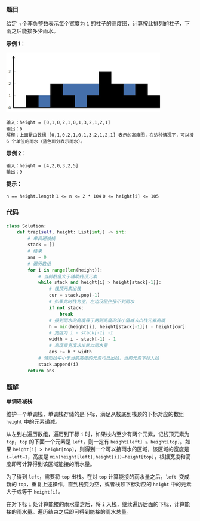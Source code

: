 ### 题目

给定 `n` 个非负整数表示每个宽度为 `1` 的柱子的高度图，计算按此排列的柱子，下雨之后能接多少雨水。

**示例 1：**

![img](./images/42-1.png)

```
输入：height = [0,1,0,2,1,0,1,3,2,1,2,1]
输出：6
解释：上面是由数组 [0,1,0,2,1,0,1,3,2,1,2,1] 表示的高度图，在这种情况下，可以接 6 个单位的雨水（蓝色部分表示雨水）。 
```

**示例 2：**

```
输入：height = [4,2,0,3,2,5]
输出：9
``` 

**提示：**

`n == height.length`
`1 <= n <= 2 * 104`
`0 <= height[i] <= 105`

### 代码

```python
class Solution:
    def trap(self, height: List[int]) -> int:
        # 单调递减栈
        stack = []
        # 结果
        ans = 0
        # 遍历数组
        for i in range(len(height)):
            # 当前数值大于辅助栈顶元素
            while stack and height[i] > height[stack[-1]]:
                # 栈顶元素出栈
                cur = stack.pop(-1)
                # 如果此时栈为空，左边没阻拦接不到雨水
                if not stack:
                    break
                # 接到雨水的高度等于两侧高度的较小值减去出栈元素高度
                h = min(height[i], height[stack[-1]]) - height[cur]
                # 宽度为 i - stack[-1] -1
                width = i - stack[-1] - 1
                # 高度乘宽度求出此次雨水量
                ans += h * width
            # 辅助栈中小于当前高度的元素均已出栈，当前元素下标入栈
            stack.append(i)
        return ans
```

### 题解

**单调递减栈**

维护一个单调栈，单调栈存储的是下标，满足从栈底到栈顶的下标对应的数组 `height` 中的元素递减。

从左到右遍历数组，遍历到下标 `i` 时，如果栈内至少有两个元素，记栈顶元素为 `top`，`top` 的下面一个元素是 `left`，则一定有 `height[left] ≥ height[top]`。如果 `height[i] > height[top]`，则得到一个可以接雨水的区域，该区域的宽度是 `i−left−1`，高度是 `min⁡(height[left],height[i])−height[top]`，根据宽度和高度即可计算得到该区域能接的雨水量。

为了得到 `left`，需要将 `top` 出栈。在对 `top` 计算能接的雨水量之后，`left `变成新的 `top`，重复上述操作，直到栈变为空，或者栈顶下标对应的 `height` 中的元素大于或等于 `height[i]`。

在对下标 `i` 处计算能接的雨水量之后，将 `i` 入栈，继续遍历后面的下标，计算能接的雨水量。遍历结束之后即可得到能接的雨水总量。



